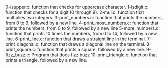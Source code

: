 0-isupper.c: function that checks for uppercase character.
1-isdigit.c: function that checks for a digit (0 through 9).
2-mul.c: function that multiplies two integers.
3-print\_numbers.c: function that prints the numbers, from 0 to 9,
followed by a new line.
4-print\_most\_numbers.c: function that prints the numbers, from 0 to 9,
followed by a new line
5-more\_numbers.c: function that prints 10 times the numbers, from 0 to 14,
followed by a new line.
6-print\_line.c: function that draws a straight line in the terminal.
7-print\_diagonal.c: function that draws a diagonal line on the terminal.
8-print\_square.c: function that prints a square, followed by a new line.
9-fizz\_buzz.c: Program that does fizz buzz
10-print\_triangle.c: function that prints a triangle, followed by a new line.
